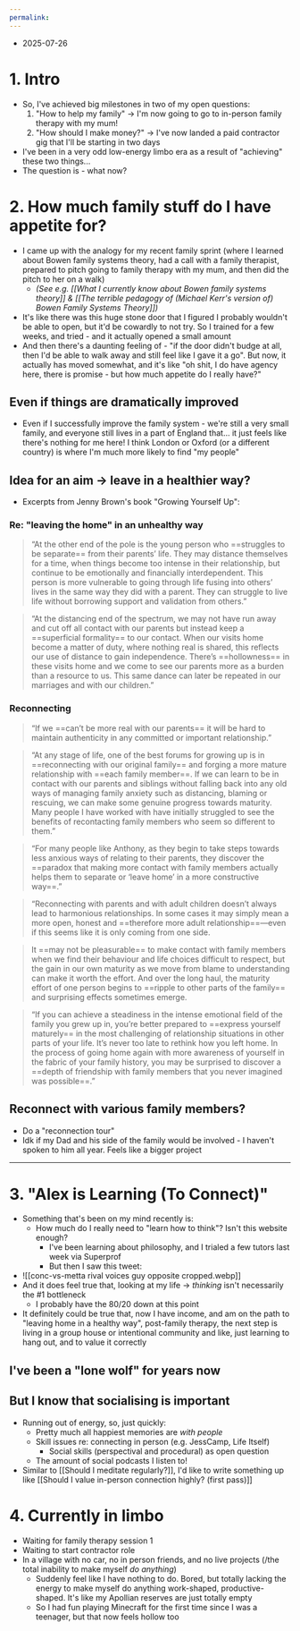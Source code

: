 ```yaml
---
permalink:
---
```

- 2025-07-26
# 1. Intro
- So, I've achieved big milestones in two of my open questions:
	1. "How to help my family" → I'm now going to go to in-person family therapy with my mum!
	2. "How should I make money?" → I've now landed a paid contractor gig that I'll be starting in two days
- I've been in a very odd low-energy limbo era as a result of "achieving" these two things...
- The question is - what now? 
# 2. How much family stuff do I have appetite for?
- I came up with the analogy for my recent family sprint (where I learned about Bowen family systems theory, had a call with a family therapist, prepared to pitch going to family therapy with my mum, and then did the pitch to her on a walk)
	- *(See e.g. [[What I currently know about Bowen family systems theory]] & [[The terrible pedagogy of (Michael Kerr's version of) Bowen Family Systems Theory]])*
- It's like there was this huge stone door that I figured I probably wouldn't be able to open, but it'd be cowardly to not try. So I trained for a few weeks, and tried - and it actually opened a small amount
- And then there's a daunting feeling of - "if the door didn't budge at all, then I'd be able to walk away and still feel like I gave it a go". But now, it actually has moved somewhat, and it's like "oh shit, I do have agency here, there is promise - but how much appetite do I really have?"
## Even if things are dramatically improved 
- Even if I successfully improve the family system - we're still a very small family, and everyone still lives in a part of England that... it just feels like there's nothing for me here! I think London or Oxford (or a different country) is where I'm much more likely to find "my people"
## Idea for an aim → leave in a healthier way?
- Excerpts from Jenny Brown's book "Growing Yourself Up":
### Re: "leaving the home" in an unhealthy way
>“At the other end of the pole is the young person who ==struggles to be separate== from their parents’ life. They may distance themselves for a time, when things become too intense in their relationship, but continue to be emotionally and financially interdependent. This person is more vulnerable to going through life fusing into others’ lives in the same way they did with a parent. They can struggle to live life without borrowing support and validation from others.”

> “At the distancing end of the spectrum, we may not have run away and cut off all contact with our parents but instead keep a ==superficial formality== to our contact. When our visits home become a matter of duty, where nothing real is shared, this reflects our use of distance to gain independence. There’s ==hollowness== in these visits home and we come to see our parents more as a burden than a resource to us. This same dance can later be repeated in our marriages and with our children.”
### Reconnecting
> “If we ==can’t be more real with our parents== it will be hard to maintain authenticity in any committed or important relationship.”

> “At any stage of life, one of the best forums for growing up is in ==reconnecting with our original family== and forging a more mature relationship with ==each family member==. If we can learn to be in contact with our parents and siblings without falling back into any old ways of managing family anxiety such as distancing, blaming or rescuing, we can make some genuine progress towards maturity. Many people I have worked with have initially struggled to see the benefits of recontacting family members who seem so different to them.”

> “For many people like Anthony, as they begin to take steps towards less anxious ways of relating to their parents, they discover the ==paradox that making more contact with family members actually helps them to separate or ‘leave home’ in a more constructive way==.”

> “Reconnecting with parents and with adult children doesn’t always lead to harmonious relationships. In some cases it may simply mean a more open, honest and ==therefore more adult relationship==—even if this seems like it is only coming from one side. 
 
> It ==may not be pleasurable== to make contact with family members when we find their behaviour and life choices difficult to respect, but the gain in our own maturity as we move from blame to understanding can make it worth the effort. And over the long haul, the maturity effort of one person begins to ==ripple to other parts of the family== and surprising effects sometimes emerge. 

> “If you can achieve a steadiness in the intense emotional field of the family you grew up in, you’re better prepared to ==express yourself maturely== in the most challenging of relationship situations in other parts of your life. It’s never too late to rethink how you left home. In the process of going home again with more awareness of yourself in the fabric of your family history, you may be surprised to discover a ==depth of friendship with family members that you never imagined was possible==.”
## Reconnect with various family members?
- Do a "reconnection tour"
- Idk if my Dad and his side of the family would be involved - I haven't spoken to him all year. Feels like a bigger project
---

# 3. "Alex is Learning (To Connect)"
- Something that's been on my mind recently is:
	- How much do I really need to "learn how to think"? Isn't this website enough?
		- I've been learning about philosophy, and I trialed a few tutors last week via Superprof
		- But then I saw this tweet:
- ![[conc-vs-metta rival voices guy opposite cropped.webp]]
- And it does feel true that, looking at my life → *thinking* isn't necessarily the #1 bottleneck
	- I probably have the 80/20 down at this point 
- It definitely could be true that, now I have income, and am on the path to "leaving home in a healthy way", post-family therapy, the next step is living in a group house or intentional community and like, just learning to hang out, and to value it correctly 
## I've been a "lone wolf" for years now

## But I know that socialising is important
- Running out of energy, so, just quickly:
	- Pretty much all happiest memories are *with people*
	- Skill issues re: connecting in person (e.g. JessCamp, Life Itself)
		- Social skills (perspectival and procedural) as open question
	- The amount of social podcasts I listen to!
- Similar to [[Should I meditate regularly?]], I'd like to write something up like [[Should I value in-person connection highly? (first pass)]]
# 4. Currently in limbo
- Waiting for family therapy session 1 
- Waiting to start contractor role 
- In a village with no car, no in person friends, and no live projects (/the total inability to make myself *do anything*)
	- Suddenly feel like I have nothing to do. Bored, but totally lacking the energy to make myself do anything work-shaped, productive-shaped. It's like my Apollian reserves are just totally empty 
	- So I had fun playing Minecraft for the first time since I was a teenager, but that now feels hollow too